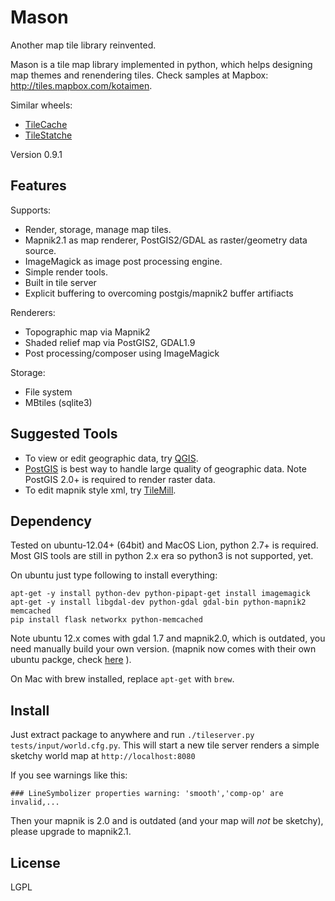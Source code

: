 Mason
=====

Another map tile library reinvented.

Mason is a tile map library implemented in python, which helps designing map themes 
and renendering tiles.
Check samples at Mapbox: http://tiles.mapbox.com/kotaimen.

Similar wheels:
*  [TileCache](http://tilecache.org)
*  [TileStatche](http://tilestache.org)

Version 0.9.1

Features
--------

Supports:
* Render, storage, manage map tiles.
* Mapnik2.1 as map renderer, PostGIS2/GDAL as raster/geometry data source.
* ImageMagick as image post processing engine.
* Simple render tools.
* Built in tile server
* Explicit buffering to overcoming postgis/mapnik2 buffer artifiacts 

Renderers:
* Topographic map via Mapnik2
* Shaded relief map via PostGIS2, GDAL1.9
* Post processing/composer using ImageMagick

Storage:
* File system
* MBtiles (sqlite3)

Suggested Tools
---------------
* To view or edit geographic data, try [QGIS](www.qgis.org).
* [PostGIS](www.postgis.org) is best way to handle large quality of geographic data.
  Note PostGIS 2.0+ is required to render raster data.
* To edit mapnik style xml, try [TileMill](www.mapbox.com/tilemill). 

Dependency
----------
Tested on ubuntu-12.04+ (64bit) and MacOS Lion, python 2.7+ is required.
Most GIS tools are still in python 2.x era so python3 is not supported, yet.

On ubuntu just type following to install everything:

```
apt-get -y install python-dev python-pipapt-get install imagemagick
apt-get -y install libgdal-dev python-gdal gdal-bin python-mapnik2 memcached
pip install flask networkx python-memcached
```

Note ubuntu 12.x comes with gdal 1.7 and mapnik2.0, which is outdated, you need
manually build your own version. (mapnik now comes with their own ubuntu packge, check 
[here](https://github.com/mapnik/mapnik/wiki/UbuntuInstallation) ).

On Mac with brew installed, replace `apt-get` with `brew`.


Install
-------
Just extract package to anywhere and run `./tileserver.py tests/input/world.cfg.py`.
This will start a new tile server renders a simple sketchy world map at 
`http://localhost:8080`

If you see warnings like this:
```
### LineSymbolizer properties warning: 'smooth','comp-op' are invalid,...
```
Then your mapnik is 2.0 and is outdated (and your map will *not* be sketchy), please upgrade to mapnik2.1.

License
-------
LGPL
